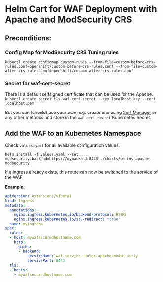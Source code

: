 # Helm Cart for WAF Deployment with Apache and ModSecurity CRS

## Preconditions:

### Config Map for ModSecurity CRS Tuning rules
`kubectl create configmap custom-rules --from-file=custom-before-crs-rules.conf=openshift/custom-before-crs-rules.conf --from-file=custom-after-crs-rules.conf=openshift/custom-after-crs-rules.conf`

### Secret for waf-cert-secret
There is a default selfsigned certificate that can be used for the Apache. 
`kubectl create secret tls waf-cert-secret --key localhost.key --cert localhost.pem`

But you can (should) use your own. e.g. create one using [Cert Manager](https://cert-manager.io/docs/) or any other methods and store in the `waf-cert-secret` Kubernetes Secret.

## Add the WAF to an Kubernetes Namespace

Check `values.yaml` for all available configuration values.

`helm install -f values.yaml --set modsecurity.backend=https://mybackend:8443 ./charts/centos-apache-modsecurity`

If a ingress already exists, this route can now be switched to the service of the WAF.

**Example:**

```yaml
apiVersion: extensions/v1beta1
kind: Ingress
metadata:
  annotations:
    nginx.ingress.kubernetes.io/backend-protocol: HTTPS
    nginx.ingress.kubernetes.io/ssl-redirect: "true"
  name: myingress
spec:
  rules:
  - host: mywafsecuredhostname.com
    http:
      paths:
      - backend:
          serviceName: waf-service-centos-apache-modsecurity
          servicePort: 8443
  tls:
  - hosts:
    - mywafsecuredhostname.com
```